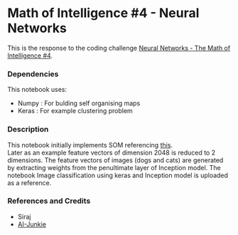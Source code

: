 <h1> Math of Intelligence #4 - Neural Networks </h1>

This is the response to the coding challenge [Neural Networks - The Math of Intelligence #4](https://www.youtube.com/watch?v=ov_RkIJptwE).

<h3> Dependencies </h3>
This notebook uses:

* Numpy : For bulding self organising maps
* Keras : For example clustering problem

<h3> Description </h3>

This notebook initially implements SOM referencing [this](https://github.com/llSourcell/neural_networks).  
Later as an example feature vectors of dimension 2048 is reduced to 2 dimensions. The feature vectors of images (dogs and cats) are generated by extracting weights from the penultimate layer of Inception model. The notebook Image classification using keras and Inception model is uploaded as a reference.

<h3> References and Credits </h3>

* Siraj
* [AI-Junkie](http://www.ai-junkie.com/ann/som/som1.html)
